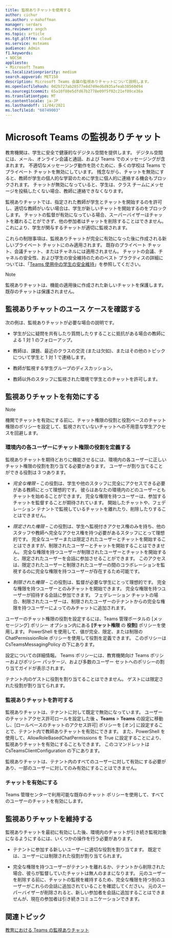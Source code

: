 ```yaml
---
title: 監視ありチャットを使用する
author: cichur
ms.author: v-mahoffman
manager: serdars
ms.reviewer: angch
ms.topic: article
ms.tgt.pltfrm: cloud
ms.service: msteams
audience: Admin
f1.keywords:
- NOCSH
appliesto:
- Microsoft Teams
ms.localizationpriority: medium
search.appverid: MET150
description: Microsoft Teams 会議の監視ありチャットについて説明します。
ms.openlocfilehash: 0d2b727ab28577e8d7d9ed6d935afeab38560d94
ms.sourcegitcommit: 65a10f80e5dfd67b2778e09f5f92c21ef09ce36a
ms.translationtype: MT
ms.contentlocale: ja-JP
ms.lasthandoff: 11/04/2021
ms.locfileid: "60749003"
---
```

# <a name="supervised-chats-in-microsoft-teams"></a>Microsoft Teams の監視ありチャット

教育機関は、学生に安全で健康的なデジタル空間を提供します。 デジタル空間には、メール、オンライン会議と通話、および Teams でのメッセージングが含まれます。 不適切なメッセージング動作を防ぐために、多くの学校は Teams でプライベート チャットを無効にしています。 残念ながら、チャットを無効にすると、教師が学生の個人的な学習のために学生に個人的に連絡する機会もブロックされます。 チャットが無効になっていると、学生は、クラス チームにメッセージを投稿したくない場合、教師に連絡できなくなります。

監視ありチャットでは、指定された教師が学生とチャットを開始するのを許可し、適切な教師がいない場合は、学生が新しいチャットを開始するのをブロックします。 チャットの監督が有効になっている場合、スーパーバイザーはチャットを離れることができず、他の参加者はチャットを削除することはできません。これにより、学生が関与するチャットが適切に監視されます。

これらの制限事項は、監視ありチャットが完全に有効になった後に作成される新しいプライベート チャットにのみ適用されます。 既存のプライベート チャット、会議チャット、またはチャネルには適用されません。 チャットの会議、チャネルの安全性、および学生の安全維持のためのベスト プラクティスの詳細については、「[Teams 使用中の学生の安全維持](https://support.microsoft.com/topic/keeping-students-safe-while-using-teams-for-distance-learning-f00fa399-0473-4d31-ab72-644c137e11c8?ui=en-us&rs=en-us&ad=us#ID0EBBAAA=For_educators&ID0EDD=For_educators)」を参照してください。

> [!Note]
> 監視ありチャットは、機能の適用後に作成された新しいチャットを保護します。  既存のチャットは保護されません。

## <a name="review-use-cases-for-supervised-chats"></a>監視ありチャットのユース ケースを確認する

次の例は、監視ありチャットが必要な場合の説明です。

- 学生が公に疑問を共有したり質問したりすることに抵抗がある場合の教師による 1 対 1 のフォローアップ。

- 教師は、課題、最近のクラスの交流 (または欠如)、またはその他のトピックについて学生と 1 対 1 で連絡します。

- 教師が監視する学生グループのディスカッション。

- 教師以外のスタッフに監視された環境で学生とのチャットを許可します。

## <a name="enable-supervised-chat"></a>監視ありチャットを有効にする

> [!Note]
> 機関でチャットを有効にする前に、チャット権限の役割と役割ベースのチャット権限のポリシーを設定して、監視されていないチャットへの不用意な学生アクセスを回避します。

### <a name="define-chat-permission-roles-for-each-user-in-your-environment"></a>環境内の各ユーザーにチャット権限の役割を定義する

監視ありチャットを期待どおりに機能させるには、環境内の各ユーザーに正しいチャット権限の役割を割り当てる必要があります。 ユーザーが割り当てることができる役割は 3 つあります。

- *完全な権限* – この役割は、学生や他のスタッフに完全にアクセスできる必要がある教師にとって理想的です。 彼らはあなたの環境内のどのユーザーともチャットを始めることができます。 完全な権限を持つユーザーは、参加するチャットを監督することが期待されています。 開始したチャットや、フェデレーション テナントで監視しているチャットを離れたり、削除したりすることはできません。

- *限定された権限* – この役割は、学生へ監視付きアクセス権のみを持ち、他のスタッフや教師へ完全なアクセス権を持つ必要があるスタッフにとって理想的です。 完全なユーザーまたは限定されたユーザーとチャットを開始することはできますが、制限されたユーザーとチャットを開始することはできません。 完全な権限を持つユーザーが制限されたユーザーとチャットを開始すると、限定されたユーザーを会話に参加させることができます。 このアクセスは、限定されたユーザーと制限されたユーザーの間のコラボレーションを監視するのに完全な権限を持つユーザーが存在するため可能です。

- *制限された権限* – この役割は、監督が必要な学生にとって理想的です。 完全な権限を持つユーザーとのみチャットを開始できます。 完全な権限を持つユーザーが招待する会話に参加できます。 フェデレーション チャットの場合、制限されたユーザーは、制限されたユーザーのテナントからの完全な権限を持つユーザーによってのみチャットに追加されます。

ユーザーのチャット権限の役割を設定するには、Teams 管理ポータルの [メッセージング] ポリシー オプション内にある **[チャット権限** の **役割]** ポリシーを使用します。 PowerShell を使用して、値が完全、限定、または制限の ChatPermissionRole ポリシーを使用して役割を定義できます。 このポリシーは CsTeamsMessagingPolicy の下にあります。

設定についての詳細情報。 Teams ポリシーには、教育機関向け Teams ポリシーおよびポリシー パッケージ、および多数のユーザー セットへのポリシーの割り当てガイドが表示されます。

テナント内のゲストに役割を割り当てることはできません。 ゲストには限定された役割が割り当てられます。

### <a name="allow-supervised-chat"></a>監視ありチャットを許可する

監視ありチャットは、テナントに対して既定で無効になっています。 ユーザーのチャットアクセス許可ロールを設定した後 **、Teams** &gt; **Teams** の設定に移動し、[ロールベースのチャットのアクセス許可] ポリシーを [オン] に設定することで、テナント内で教師ありチャットを有効にできます。 また、PowerShell を使用して、AllowRoleBasedChatPermissions を True に設定することにより、監視ありチャットを有効にすることもできます。 このコマンドレットは CsTeamsClientConfiguration の下にあります。

監視ありチャットは、テナント内のすべてのユーザーに対して有効にする必要があり、一部のユーザーに対してのみ有効にすることはできません。

### <a name="enable-chat"></a>チャットを有効にする

Teams 管理センターで利用可能な既存のチャット ポリシーを使用して、すべてのユーザーのチャットを有効にします。

## <a name="maintain-supervised-chats"></a>監視ありチャットを維持する

監視ありチャットを最初に有効にした後、環境内のチャットが引き続き監視対象になるようにするには、いくつかの操作を行う必要があります。

- テナントに参加する新しいユーザーに適切な役割を割り当てます。 既定では、ユーザーには制限された役割が割り当てられます。

- 完全な権限を持つユーザーがテナントを離れるか、テナントから削除された場合、彼らが監督していたチャットは無人のままになります。 元のユーザーを削除する前に、チャットの監視を維持するため、完全な権限を持つ別のユーザーがこれらの会話に追加されていることを確認してください。 元のスーパーバイザーが削除されると、新しい参加者を会話に追加することはできませんが、現在の参加者は引き続きコミュニケーションできます。

## <a name="related-topics"></a>関連トピック

[教育における Teams の監視ありチャット](https://support.microsoft.com/topic/supervised-chats-in-microsoft-teams-for-education-ad3aaafc-c85a-416f-95f9-d691f419cbb8?storagetype=live)
